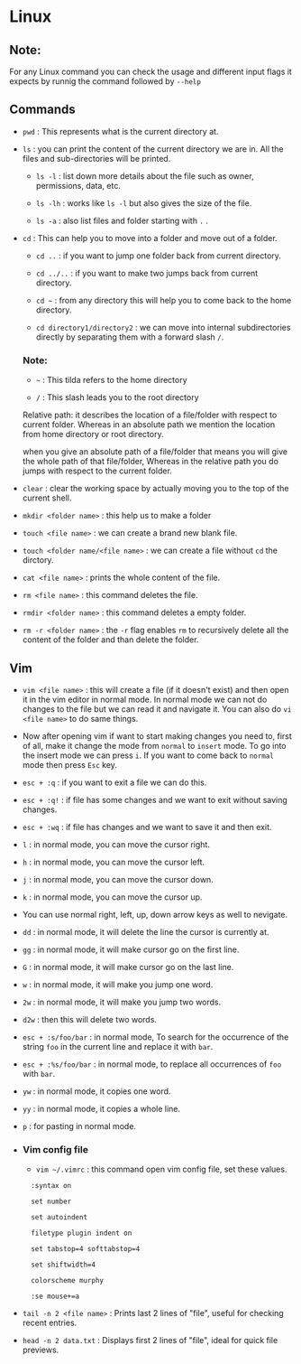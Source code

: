 # Linux

## Note:

For any Linux command you can check the usage and different input flags it expects by runnig the command followed by `--help`

## Commands

- `pwd` : This represents what is the current directory at.

- `ls` : you can print the content of the current directory we are in. All the files and sub-directories will be printed.

  - `ls -l` : list down more details about the file such as owner, permissions, data, etc.

  - `ls -lh` : works like `ls -l` but also gives the size of the file.

  - `ls -a` : also list files and folder starting with `.` .

- `cd` : This can help you to move into a folder and move out of a folder.

  - `cd ..` : if you want to jump one folder back from current directory.

  - `cd ../..` : if you want to make two jumps back from current directory.

  - `cd ~` : from any directory this will help you to come back to the home directory.

  - `cd directory1/directory2` : we can move into internal subdirectories directly by separating them with a forward slash `/`.

  ### Note:

  - `~` : This tilda refers to the home directory

  - `/` : This slash leads you to the root directory

  Relative path: it describes the location of a file/folder with respect to current folder.
  Whereas in an absolute path we mention the location from home directory or root directory.

  when you give an absolute path of a file/folder that means you will give the whole path of that file/folder, Whereas in the relative path you do jumps with respect to the current folder.

- `clear` : clear the working space by actually moving you to the top of the current shell.

- `mkdir <folder name>` : this help us to make a folder

- `touch <file name>` : we can create a brand new blank file.

- `touch <folder name/<file name>` : we can create a file without `cd` the dirctory. 

- `cat <file name>` : prints the whole content of the file.

- `rm <file name>` : this command deletes the file.

- `rmdir <folder name>` : this command deletes a empty folder.

- `rm -r <folder name>` : the `-r` flag enables `rm` to recursively delete all the content of the folder and than delete the folder. 

## Vim

- `vim <file name>` : this will create a file (if it doesn't exist) and then open it in the vim editor in normal mode. In normal mode we can not do changes to the file but we can read it and navigate it. You can also do `vi <file name>` to do same things.

- Now after opening vim if want to start making changes you need to, first of all, make it change the mode from `normal` to `insert` mode. To go into the insert mode we can press `i`. If you want to come back to `normal` mode then press `Esc` key.

- `esc + :q` : if you want to exit a file we can do this.

- `esc + :q!` : if file has some changes and we want to exit without saving changes.

- `esc + :wq` : if file has changes and we want to save it and then exit.

- `l` : in normal mode, you can move the cursor right.

- `h` : in normal mode, you can move the cursor left.

- `j` : in normal mode, you can move the cursor down.

- `k` : in normal mode, you can move the cursor up.

- You can use normal right, left, up, down arrow keys as well to nevigate.

- `dd` : in normal mode, it will delete the line the cursor is currently at.

- `gg` : in normal mode, it will make cursor go on the first line.

- `G` : in normal mode, it will make cursor go on the last line.

- `w` : in normal mode, it will make you jump one word.

- `2w` : in normal mode, it will make you jump two words.

- `d2w` : then this will delete two words.

- `esc + :s/foo/bar` : in normal mode, To search for the occurrence of the string `foo` in the current line and replace it with `bar`.

- `esc + :%s/foo/bar` : in normal mode, to replace all occurrences of `foo` with `bar`.

- `yw` : in normal mode, it copies one word.

- `yy` : in normal mode, it copies a whole line.

- `p` : for pasting in normal mode.

- ### Vim config file

  - `vim ~/.vimrc` : this command open vim config file, set these values.


  ```
    :syntax on

    set number

    set autoindent

    filetype plugin indent on

    set tabstop=4 softtabstop=4

    set shiftwidth=4

    colorscheme murphy

    :se mouse+=a
  ```

- `tail -n 2 <file name>` : Prints last 2 lines of "file", useful for checking recent entries.

- `head -n 2 data.txt` : Displays first 2 lines of "file", ideal for quick file previews.